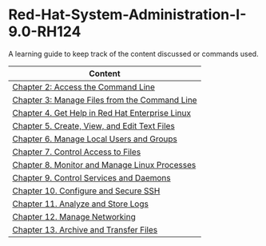 # Red-Hat-System-Administration-I-9.0-RH124
A learning guide to keep track of the content discussed or commands used.

| Content |
| --- |
| [Chapter 2: Access the Command Line](https://github.com/Ahmed-Abd-El-gawad/Red-Hat-System-Administration-I-9.0-RH124/tree/main/Chapter%2002:%20Access%20the%20command%20line) |
| [Chapter 3: Manage Files from the Command Line](https://github.com/Ahmed-Abd-El-gawad/Red-Hat-System-Administration-I-9.0-RH124/blob/main/Chapter%2003:%20Manage%20Files%20from%20the%20Command%20Line/README.md) |
| [Chapter 4. Get Help in Red Hat Enterprise Linux](https://github.com/Ahmed-Abd-El-gawad/Red-Hat-System-Administration-I-9.0-RH124/blob/main/Chapter%2004.%20Get%20Help%20in%20Red%20Hat%20Enterprise%20Linux/README.md) |
| [Chapter 5. Create, View, and Edit Text Files](https://github.com/Ahmed-Abd-El-gawad/Red-Hat-System-Administration-I-9.0-RH124/blob/main/Chapter%2005.%20Create%2C%20View%2C%20and%20Edit%20Text%20Files/README.md) |
| [Chapter 6. Manage Local Users and Groups](https://github.com/Ahmed-Abd-El-gawad/Red-Hat-System-Administration-I-9.0-RH124/blob/main/Chapter%2006.%20Manage%20Local%20Users%20and%20Groups/README.md) |
| [Chapter 7. Control Access to Files](https://github.com/Ahmed-Abd-El-gawad/Red-Hat-System-Administration-I-9.0-RH124/blob/main/Chapter%2007.%20Control%20Access%20to%20Files/README.md) |
| [Chapter 8. Monitor and Manage Linux Processes](https://github.com/Ahmed-Abd-El-gawad/Red-Hat-System-Administration-I-9.0-RH124/blob/main/Chapter%2008.%20Monitor%20and%20Manage%20Linux%20Processes/README.md) |
| [Chapter 9. Control Services and Daemons](https://github.com/Ahmed-Abd-El-gawad/Red-Hat-System-Administration-I-9.0-RH124/blob/main/Chapter%2009.%20Control%20Services%20and%20Daemons/README.md) |
| [Chapter 10. Configure and Secure SSH](https://github.com/Ahmed-Abd-El-gawad/Red-Hat-System-Administration-I-9.0-RH124/blob/main/Chapter%2010.%20Configure%20and%20Secure%20SSH/README.md) |
| [Chapter 11. Analyze and Store Logs](https://github.com/Ahmed-Abd-El-gawad/Red-Hat-System-Administration-I-9.0-RH124/blob/main/Chapter%2011.%20Analyze%20and%20Store%20Logs/README.md) |
| [Chapter 12. Manage Networking](https://github.com/Ahmed-Abd-El-gawad/Red-Hat-System-Administration-I-9.0-RH124/blob/main/Chapter%2012.%20Manage%20Networking/README.md) |
| [Chapter 13. Archive and Transfer Files](https://github.com/Ahmed-Abd-El-gawad/Red-Hat-System-Administration-I-9.0-RH124/blob/main/Chapter%2013.%20Archive%20and%20Transfer%20Files/README.md) |
